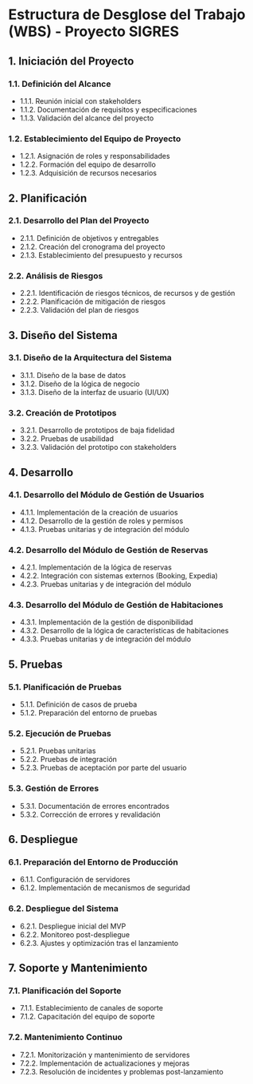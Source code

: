 # Estructura de Desglose del Trabajo (WBS) - Proyecto SIGRES

## 1. Iniciación del Proyecto
### 1.1. Definición del Alcance
- 1.1.1. Reunión inicial con stakeholders
- 1.1.2. Documentación de requisitos y especificaciones
- 1.1.3. Validación del alcance del proyecto
### 1.2. Establecimiento del Equipo de Proyecto
- 1.2.1. Asignación de roles y responsabilidades
- 1.2.2. Formación del equipo de desarrollo
- 1.2.3. Adquisición de recursos necesarios

## 2. Planificación
### 2.1. Desarrollo del Plan del Proyecto
- 2.1.1. Definición de objetivos y entregables
- 2.1.2. Creación del cronograma del proyecto
- 2.1.3. Establecimiento del presupuesto y recursos
### 2.2. Análisis de Riesgos
- 2.2.1. Identificación de riesgos técnicos, de recursos y de gestión
- 2.2.2. Planificación de mitigación de riesgos
- 2.2.3. Validación del plan de riesgos

## 3. Diseño del Sistema
### 3.1. Diseño de la Arquitectura del Sistema
- 3.1.1. Diseño de la base de datos
- 3.1.2. Diseño de la lógica de negocio
- 3.1.3. Diseño de la interfaz de usuario (UI/UX)
### 3.2. Creación de Prototipos
- 3.2.1. Desarrollo de prototipos de baja fidelidad
- 3.2.2. Pruebas de usabilidad
- 3.2.3. Validación del prototipo con stakeholders

## 4. Desarrollo
### 4.1. Desarrollo del Módulo de Gestión de Usuarios
- 4.1.1. Implementación de la creación de usuarios
- 4.1.2. Desarrollo de la gestión de roles y permisos
- 4.1.3. Pruebas unitarias y de integración del módulo
### 4.2. Desarrollo del Módulo de Gestión de Reservas
- 4.2.1. Implementación de la lógica de reservas
- 4.2.2. Integración con sistemas externos (Booking, Expedia)
- 4.2.3. Pruebas unitarias y de integración del módulo
### 4.3. Desarrollo del Módulo de Gestión de Habitaciones
- 4.3.1. Implementación de la gestión de disponibilidad
- 4.3.2. Desarrollo de la lógica de características de habitaciones
- 4.3.3. Pruebas unitarias y de integración del módulo

## 5. Pruebas
### 5.1. Planificación de Pruebas
- 5.1.1. Definición de casos de prueba
- 5.1.2. Preparación del entorno de pruebas
### 5.2. Ejecución de Pruebas
- 5.2.1. Pruebas unitarias
- 5.2.2. Pruebas de integración
- 5.2.3. Pruebas de aceptación por parte del usuario
### 5.3. Gestión de Errores
- 5.3.1. Documentación de errores encontrados
- 5.3.2. Corrección de errores y revalidación

## 6. Despliegue
### 6.1. Preparación del Entorno de Producción
- 6.1.1. Configuración de servidores
- 6.1.2. Implementación de mecanismos de seguridad
### 6.2. Despliegue del Sistema
- 6.2.1. Despliegue inicial del MVP
- 6.2.2. Monitoreo post-despliegue
- 6.2.3. Ajustes y optimización tras el lanzamiento

## 7. Soporte y Mantenimiento
### 7.1. Planificación del Soporte
- 7.1.1. Establecimiento de canales de soporte
- 7.1.2. Capacitación del equipo de soporte
### 7.2. Mantenimiento Continuo
- 7.2.1. Monitorización y mantenimiento de servidores
- 7.2.2. Implementación de actualizaciones y mejoras
- 7.2.3. Resolución de incidentes y problemas post-lanzamiento
